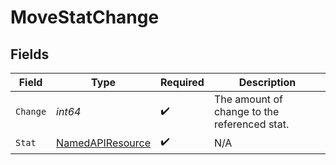 # MoveStatChange


## Fields

| Field                                                       | Type                                                        | Required                                                    | Description                                                 |
| ----------------------------------------------------------- | ----------------------------------------------------------- | ----------------------------------------------------------- | ----------------------------------------------------------- |
| `Change`                                                    | *int64*                                                     | :heavy_check_mark:                                          | The amount of change to the referenced stat.                |
| `Stat`                                                      | [NamedAPIResource](../../models/shared/namedapiresource.md) | :heavy_check_mark:                                          | N/A                                                         |